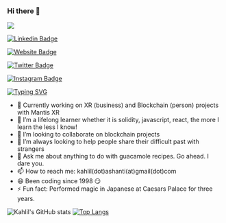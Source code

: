 ### Hi there 👋
![](https://cdn.hackernoon.com/images/ckxz-5-f-75-v-00-z-00-as-638-qw-6-ofc.jpg)

[![Linkedin Badge](https://img.shields.io/badge/-LinkedIn-0e76a8?style=flat-square&logo-Linkedin&logoColor-white)](https://linkedin.com/in/kahlilashanti)

[![Website Badge](https://img.shields.io/badge/Website-3b5998?style=flat-square&logo=google-chrome&logoColor-white)](https://kahlilashanti.com)

[![Twitter Badge](https://img.shields.io/badge/-Twitter-00acee?style=flat-square&logo=Twitter&logoColor-white)](https://twitter.com/kahlilashanti)

[![Instagram Badge](https://img.shields.io/badge/-Instagrame4405f?style=flat-square&logo=Instagram&logoColor-white)](https://instagram.com/kahlil.ashanti)


[![Typing SVG](https://readme-typing-svg.herokuapp.com?color=%2336BCF7&lines=Coder%2C+Actor+and+Love-To-Learner)](https://git.io/typing-svg)


- 🔭 Currently working on XR (business) and Blockchain (person) projects with Mantis XR
- 🌱 I’m a lifelong learner whether it is solidity, javascript, react, the more I learn the less I know!
- 👯 I’m looking to collaborate on blockchain projects
- 🤔 I’m always looking to help people share their difficult past with strangers
- 💬 Ask me about anything to do with guacamole recipes. Go ahead. I dare you.
- 📫 How to reach me: kahlil(dot)ashanti(at)gmail(dot)com
- 😄 Been coding since 1998 😏
- ⚡ Fun fact: Performed magic in Japanese at Caesars Palace for three years.

<!-- [![Kahlil's GitHub stats](https://github-readme-stats.vercel.app/api?username=kahlilashanti)](https://github.com/kahlilashanti/github-readme-stats) -->
![Kahlil's GitHub stats](https://github-readme-stats.vercel.app/api?username=kahlilashanti&show_icons=true&theme=radical)
[![Top Langs](https://github-readme-stats.vercel.app/api/top-langs/?username=kahlilashanti&layout=compact)](https://github.com/kahlilashanti/github-readme-stats)


